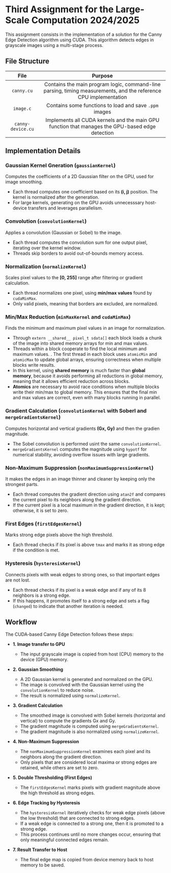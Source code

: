 # Third Assignment for the Large-Scale Computation 2024/2025

This assignment consists in the implementation of a solution for the Canny Edge Detection algorithm using CUDA. This algorithm detects edges in  grayscale images using a multi-stage process.

## File Structure

| File | Purpose |
| :---: | :---: |
| `canny.cu` | Contains the main program logic, command-line parsing, timing measurements, and the reference CPU implementation |
| `image.c` | Contains some functions to load and save `.ppm` images  |
| `canny-device.cu` | Implements all CUDA kernels and the main GPU function that manages the GPU-based edge detection |

## Implementation Details

### Gaussian Kernel Gneration (`gaussianKernel`)

Computes the coefficients of a 2D Gaussian filter on the GPU, used for image smoothing.

- Each thread computes one coefficient based on its **(i, j)** position. The kernel is normalized after the generation.
- For large kernels, generating on the GPU avoids unnecesssary host-device transfers and leverages parallelism.

### Convolution (`convolutionKernel`)

Applies a convolution (Gaussian or Sobel) to the image.
- Each thread computes the convolution sum for one output pixel, iterating over the kernel window.
- Threads skip borders to avoid out-of-bounds memory access.

### Normalization (`normalizeKernel`)

Scales pixel values to the **[0, 255]** range after filtering or gradient calculation.

- Each thread normalizes one pixel, using **min/max values** found by `cudaMinMax`.
- Only valid pixels, meaning that borders are excluded, are normalized.

### Min/Max Reduction (`minMaxKernel` and `cudaMinMax`)

Finds the minimum and maximum pixel values in an image for normalization.

- Through `extern __shared__ pixel_t sdata[]` each block loads a chunk of the image into shared memory arrays for min and max values.
- Threads within a block cooperate to find the local minimum and maximum values.
. The first thread in each block uses `atomicMin` and `atomicMax` to update global arrays, ensuring correctness when multiple blocks write results.
- In this kernel, using **shared memory** is much faster than **global memory**, because it avoids performing all reductions in global memory, meaning that it allows efficient reduction across blocks.
- **Atomics** are necessary to avoid race conditions when multiple blocks write their min/max to global memory. This ensures that the final min and max values are correct, even with many blocks running in parallel.

### Gradient Calculation (`convolutionKernel` with Soberl and `mergeGradientsKernel`)

Computes horizontal and vertical gradients **(Gx, Gy)** and then the gradien magnitude.

- The Sobel convolution is performed usint the same `convolutionKernel`.
- `mergeGradientsKernel` computes the magnitude using `hypotf` for numerical stability, avoiding overflow issues with large gradients.

### Non-Maximum Suppression (`nonMaximumSuppressionKernel`)

It makes the edges in an image thinner and cleaner by keeping only the strongest parts.

- Each thread computes the gradient direction using `atan2f` and compares the current pixel to its neighbors along the gradient direction.
- If the current pixel is a local maximum in the gradient direction, it is kept; otherwise, it is set to zero.

### First Edges (`firstEdgesKernel`)

Marks strong edge pixels above the high threshold.

- Each thread checks if its pixel is above `tmax` and marks it as strong edge if the condition is met.

### Hysteresis (`hysteresisKernel`)

Connects pixels with weak edges to strong ones, so that important edges are not lost.

- Each thread checks if its pixel is a weak edge and if any of its 8 neighbors is a strong edge.
- If this happens, it promotes itself to a strong edge and sets a flag (`changed`) to indicate that another iteration is needed.

## Workflow

The CUDA-based Canny Edge Detection follows these steps:

- **1. Image transfer to GPU**
    - The input grayscale image is copied from host (CPU) memory to the device (GPU) memory.

- **2. Gaussian Smoothing**
    - A 2D Gaussian kernel is generated and normalized on the GPU.
    - The image is convolved with the Gaussian kernel using the `convolutionKernel` to reduce noise.
    - The result is normalized using `normalizeKernel`.

- **3. Gradient Calculation**
    - The smoothed image is convolved with Sobel kernels (horizontal and vertical) to compute the gradients Gx and Gy.
    - The gradient magnitude is computed using `mergeGradientsKernel`.
    - The gradient magnitude is also normalized using `normalizeKernel`.

- **4. Non-Maximum Suppression**
    - The `nonMaximumSuppressionKernel` examines each pixel and its neighbors along the gradient direction.
    - Only pixels that are considered local maxima or strong edges are retained, while others are set to zero.

- **5. Double Thresholding (First Edges)**
    - The `firstEdgesKernel` marks pixels with gradient magnitude above the high threshold as strong edges.

- **6. Edge Tracking by Hysteresis**
    - The `hysteresisKernel` iteratively checks for weak edge pixels (above the low threshold) that are connected to strong edges.
    - If a weak edge is connected to a strong one, then it is promoted to a strong edge.
    - This process continues until no more changes occur, ensuring that only meaningful connected edges remain.

- **7. Result Transfer to Host**
    - The final edge map is copied from device memory back to host memory to be saved.
